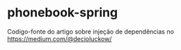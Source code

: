 # phonebook-spring
Codigo-fonte do artigo sobre injeção de dependências no https://medium.com/@decioluckow/
